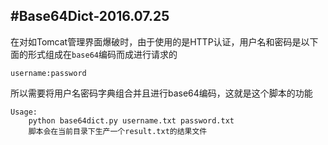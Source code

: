 #Base64Dict-2016.07.25
---

在对如Tomcat管理界面爆破时，由于使用的是HTTP认证，用户名和密码是以下面的形式组成在`base64`编码而成进行请求的
	
	username:password

所以需要将用户名密码字典组合并且进行base64编码，这就是这个脚本的功能

	Usage:
		python base64dict.py username.txt password.txt
		脚本会在当前目录下生产一个result.txt的结果文件
